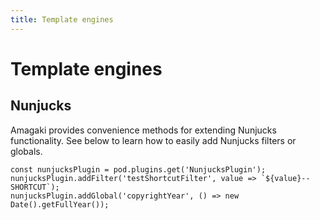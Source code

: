 ```yaml
---
title: Template engines
---
```

# Template engines

## Nunjucks

Amagaki provides convenience methods for extending Nunjucks functionality. See
below to learn how to easily add Nunjucks filters or globals.


```
const nunjucksPlugin = pod.plugins.get('NunjucksPlugin');
nunjucksPlugin.addFilter('testShortcutFilter', value => `${value}--SHORTCUT`);
nunjucksPlugin.addGlobal('copyrightYear', () => new Date().getFullYear());
```
